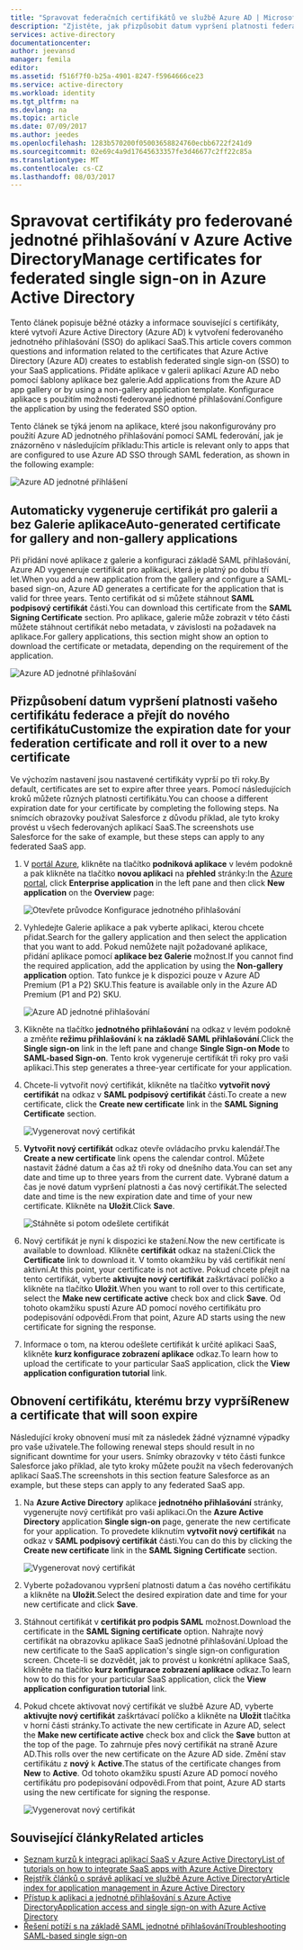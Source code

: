 ```yaml
---
title: "Spravovat federačních certifikátů ve službě Azure AD | Microsoft Docs"
description: "Zjistěte, jak přizpůsobit datum vypršení platnosti federačních certifikátů a jak obnovit certifikáty, jejichž platnost brzy vyprší."
services: active-directory
documentationcenter: 
author: jeevansd
manager: femila
editor: 
ms.assetid: f516f7f0-b25a-4901-8247-f5964666ce23
ms.service: active-directory
ms.workload: identity
ms.tgt_pltfrm: na
ms.devlang: na
ms.topic: article
ms.date: 07/09/2017
ms.author: jeedes
ms.openlocfilehash: 1283b570200f05003658824760ecbb6722f241d9
ms.sourcegitcommit: 02e69c4a9d17645633357fe3d46677c2ff22c85a
ms.translationtype: MT
ms.contentlocale: cs-CZ
ms.lasthandoff: 08/03/2017
---
```

# <a name="manage-certificates-for-federated-single-sign-on-in-azure-active-directory"></a><span data-ttu-id="6f219-103">Spravovat certifikáty pro federované jednotné přihlašování v Azure Active Directory</span><span class="sxs-lookup"><span data-stu-id="6f219-103">Manage certificates for federated single sign-on in Azure Active Directory</span></span>
<span data-ttu-id="6f219-104">Tento článek popisuje běžné otázky a informace související s certifikáty, které vytvoří Azure Active Directory (Azure AD) k vytvoření federovaného jednotného přihlašování (SSO) do aplikací SaaS.</span><span class="sxs-lookup"><span data-stu-id="6f219-104">This article covers common questions and information related to the certificates that Azure Active Directory (Azure AD) creates to establish federated single sign-on (SSO) to your SaaS applications.</span></span> <span data-ttu-id="6f219-105">Přidáte aplikace v galerii aplikací Azure AD nebo pomocí šablony aplikace bez galerie.</span><span class="sxs-lookup"><span data-stu-id="6f219-105">Add applications from the Azure AD app gallery or by using a non-gallery application template.</span></span> <span data-ttu-id="6f219-106">Konfigurace aplikace s použitím možnosti federované jednotné přihlašování.</span><span class="sxs-lookup"><span data-stu-id="6f219-106">Configure the application by using the federated SSO option.</span></span>

<span data-ttu-id="6f219-107">Tento článek se týká jenom na aplikace, které jsou nakonfigurovány pro použití Azure AD jednotného přihlašování pomocí SAML federování, jak je znázorněno v následujícím příkladu:</span><span class="sxs-lookup"><span data-stu-id="6f219-107">This article is relevant only to apps that are configured to use Azure AD SSO through SAML federation, as shown in the following example:</span></span>

![Azure AD jednotné přihlášení](./media/active-directory-sso-certs/saml_sso.PNG)

## <a name="auto-generated-certificate-for-gallery-and-non-gallery-applications"></a><span data-ttu-id="6f219-109">Automaticky vygeneruje certifikát pro galerii a bez Galerie aplikace</span><span class="sxs-lookup"><span data-stu-id="6f219-109">Auto-generated certificate for gallery and non-gallery applications</span></span>
<span data-ttu-id="6f219-110">Při přidání nové aplikace z galerie a konfiguraci základě SAML přihlašování, Azure AD vygeneruje certifikát pro aplikaci, která je platný po dobu tří let.</span><span class="sxs-lookup"><span data-stu-id="6f219-110">When you add a new application from the gallery and configure a SAML-based sign-on, Azure AD generates a certificate for the application that is valid for three years.</span></span> <span data-ttu-id="6f219-111">Tento certifikát od si můžete stáhnout **SAML podpisový certifikát** části.</span><span class="sxs-lookup"><span data-stu-id="6f219-111">You can download this certificate from the **SAML Signing Certificate** section.</span></span> <span data-ttu-id="6f219-112">Pro aplikace, galerie může zobrazit v této části můžete stáhnout certifikát nebo metadata, v závislosti na požadavek na aplikace.</span><span class="sxs-lookup"><span data-stu-id="6f219-112">For gallery applications, this section might show an option to download the certificate or metadata, depending on the requirement of the application.</span></span>

![Azure AD jednotné přihlašování](./media/active-directory-sso-certs/saml_certificate_download.png)

## <a name="customize-the-expiration-date-for-your-federation-certificate-and-roll-it-over-to-a-new-certificate"></a><span data-ttu-id="6f219-114">Přizpůsobení datum vypršení platnosti vašeho certifikátu federace a přejít do nového certifikátu</span><span class="sxs-lookup"><span data-stu-id="6f219-114">Customize the expiration date for your federation certificate and roll it over to a new certificate</span></span>
<span data-ttu-id="6f219-115">Ve výchozím nastavení jsou nastavené certifikáty vyprší po tři roky.</span><span class="sxs-lookup"><span data-stu-id="6f219-115">By default, certificates are set to expire after three years.</span></span> <span data-ttu-id="6f219-116">Pomocí následujících kroků můžete různých platnosti certifikátu.</span><span class="sxs-lookup"><span data-stu-id="6f219-116">You can choose a different expiration date for your certificate by completing the following steps.</span></span>
<span data-ttu-id="6f219-117">Na snímcích obrazovky používat Salesforce z důvodu příklad, ale tyto kroky provést u všech federovaných aplikací SaaS.</span><span class="sxs-lookup"><span data-stu-id="6f219-117">The screenshots use Salesforce for the sake of example, but these steps can apply to any federated SaaS app.</span></span>

1. <span data-ttu-id="6f219-118">V [portál Azure](https://aad.portal.azure.com), klikněte na tlačítko **podniková aplikace** v levém podokně a pak klikněte na tlačítko **novou aplikaci** na **přehled** stránky:</span><span class="sxs-lookup"><span data-stu-id="6f219-118">In the [Azure portal](https://aad.portal.azure.com), click **Enterprise application** in the left pane and then click **New application** on the **Overview** page:</span></span>

   ![Otevřete průvodce Konfigurace jednotného přihlašování](./media/active-directory-sso-certs/enterprise_application_new_application.png)

2. <span data-ttu-id="6f219-120">Vyhledejte Galerie aplikace a pak vyberte aplikaci, kterou chcete přidat.</span><span class="sxs-lookup"><span data-stu-id="6f219-120">Search for the gallery application and then select the application that you want to add.</span></span> <span data-ttu-id="6f219-121">Pokud nemůžete najít požadované aplikace, přidání aplikace pomocí **aplikace bez Galerie** možnost.</span><span class="sxs-lookup"><span data-stu-id="6f219-121">If you cannot find the required application, add the application by using the **Non-gallery application** option.</span></span> <span data-ttu-id="6f219-122">Tato funkce je k dispozici pouze v Azure AD Premium (P1 a P2) SKU.</span><span class="sxs-lookup"><span data-stu-id="6f219-122">This feature is available only in the Azure AD Premium (P1 and P2) SKU.</span></span>

    ![Azure AD jednotné přihlašování](./media/active-directory-sso-certs/add_gallery_application.png)

3. <span data-ttu-id="6f219-124">Klikněte na tlačítko **jednotného přihlašování** na odkaz v levém podokně a změňte **režimu přihlašování** k **na základě SAML přihlašování**.</span><span class="sxs-lookup"><span data-stu-id="6f219-124">Click the **Single sign-on** link in the left pane and change **Single Sign-on Mode** to **SAML-based Sign-on**.</span></span> <span data-ttu-id="6f219-125">Tento krok vygeneruje certifikát tři roky pro vaši aplikaci.</span><span class="sxs-lookup"><span data-stu-id="6f219-125">This step generates a three-year certificate for your application.</span></span>

4. <span data-ttu-id="6f219-126">Chcete-li vytvořit nový certifikát, klikněte na tlačítko **vytvořit nový certifikát** na odkaz v **SAML podpisový certifikát** části.</span><span class="sxs-lookup"><span data-stu-id="6f219-126">To create a new certificate, click the **Create new certificate** link in the **SAML Signing Certificate** section.</span></span>

    ![Vygenerovat nový certifikát](./media/active-directory-sso-certs/create_new_certficate.png)

5. <span data-ttu-id="6f219-128">**Vytvořit nový certifikát** odkaz otevře ovládacího prvku kalendář.</span><span class="sxs-lookup"><span data-stu-id="6f219-128">The **Create a new certificate** link opens the calendar control.</span></span> <span data-ttu-id="6f219-129">Můžete nastavit žádné datum a čas až tři roky od dnešního data.</span><span class="sxs-lookup"><span data-stu-id="6f219-129">You can set any date and time up to three years from the current date.</span></span> <span data-ttu-id="6f219-130">Vybrané datum a čas je nové datum vypršení platnosti a čas nový certifikát.</span><span class="sxs-lookup"><span data-stu-id="6f219-130">The selected date and time is the new expiration date and time of your new certificate.</span></span> <span data-ttu-id="6f219-131">Klikněte na **Uložit**.</span><span class="sxs-lookup"><span data-stu-id="6f219-131">Click **Save**.</span></span>

    ![Stáhněte si potom odešlete certifikát](./media/active-directory-sso-certs/certifcate_date_selection.PNG)

6. <span data-ttu-id="6f219-133">Nový certifikát je nyní k dispozici ke stažení.</span><span class="sxs-lookup"><span data-stu-id="6f219-133">Now the new certificate is available to download.</span></span> <span data-ttu-id="6f219-134">Klikněte **certifikát** odkaz na stažení.</span><span class="sxs-lookup"><span data-stu-id="6f219-134">Click the **Certificate** link to download it.</span></span> <span data-ttu-id="6f219-135">V tomto okamžiku by váš certifikát není aktivní.</span><span class="sxs-lookup"><span data-stu-id="6f219-135">At this point, your certificate is not active.</span></span> <span data-ttu-id="6f219-136">Pokud chcete přejít na tento certifikát, vyberte **aktivujte nový certifikát** zaškrtávací políčko a klikněte na tlačítko **Uložit**.</span><span class="sxs-lookup"><span data-stu-id="6f219-136">When you want to roll over to this certificate, select the **Make new certificate active** check box and click **Save**.</span></span> <span data-ttu-id="6f219-137">Od tohoto okamžiku spustí Azure AD pomocí nového certifikátu pro podepisování odpovědi.</span><span class="sxs-lookup"><span data-stu-id="6f219-137">From that point, Azure AD starts using the new certificate for signing the response.</span></span>

7.  <span data-ttu-id="6f219-138">Informace o tom, na kterou odešlete certifikát k určité aplikaci SaaS, klikněte **kurz konfigurace zobrazení aplikace** odkaz.</span><span class="sxs-lookup"><span data-stu-id="6f219-138">To learn how to upload the certificate to your particular SaaS application, click the **View application configuration tutorial** link.</span></span>

## <a name="renew-a-certificate-that-will-soon-expire"></a><span data-ttu-id="6f219-139">Obnovení certifikátu, kterému brzy vyprší</span><span class="sxs-lookup"><span data-stu-id="6f219-139">Renew a certificate that will soon expire</span></span>
<span data-ttu-id="6f219-140">Následující kroky obnovení musí mít za následek žádné významné výpadky pro vaše uživatele.</span><span class="sxs-lookup"><span data-stu-id="6f219-140">The following renewal steps should result in no significant downtime for your users.</span></span> <span data-ttu-id="6f219-141">Snímky obrazovky v této části funkce Salesforce jako příklad, ale tyto kroky můžete použít na všech federovaných aplikací SaaS.</span><span class="sxs-lookup"><span data-stu-id="6f219-141">The screenshots in this section feature Salesforce as an example, but these steps can apply to any federated SaaS app.</span></span>

1. <span data-ttu-id="6f219-142">Na **Azure Active Directory** aplikace **jednotného přihlašování** stránky, vygenerujte nový certifikát pro vaši aplikaci.</span><span class="sxs-lookup"><span data-stu-id="6f219-142">On the **Azure Active Directory** application **Single sign-on** page, generate the new certificate for your application.</span></span> <span data-ttu-id="6f219-143">To provedete kliknutím **vytvořit nový certifikát** na odkaz v **SAML podpisový certifikát** části.</span><span class="sxs-lookup"><span data-stu-id="6f219-143">You can do this by clicking the **Create new certificate** link in the **SAML Signing Certificate** section.</span></span>

    ![Vygenerovat nový certifikát](./media/active-directory-sso-certs/create_new_certficate.png)

2. <span data-ttu-id="6f219-145">Vyberte požadovanou vypršení platnosti datum a čas nového certifikátu a klikněte na **Uložit**.</span><span class="sxs-lookup"><span data-stu-id="6f219-145">Select the desired expiration date and time for your new certificate and click **Save**.</span></span>

3. <span data-ttu-id="6f219-146">Stáhnout certifikát v **certifikát pro podpis SAML** možnost.</span><span class="sxs-lookup"><span data-stu-id="6f219-146">Download the certificate in the **SAML Signing certificate** option.</span></span> <span data-ttu-id="6f219-147">Nahrajte nový certifikát na obrazovku aplikace SaaS jednotné přihlašování.</span><span class="sxs-lookup"><span data-stu-id="6f219-147">Upload the new certificate to the SaaS application's single sign-on configuration screen.</span></span> <span data-ttu-id="6f219-148">Chcete-li se dozvědět, jak to provést u konkrétní aplikace SaaS, klikněte na tlačítko **kurz konfigurace zobrazení aplikace** odkaz.</span><span class="sxs-lookup"><span data-stu-id="6f219-148">To learn how to do this for your particular SaaS application, click the **View application configuration tutorial** link.</span></span>
   
4. <span data-ttu-id="6f219-149">Pokud chcete aktivovat nový certifikát ve službě Azure AD, vyberte **aktivujte nový certifikát** zaškrtávací políčko a klikněte na **Uložit** tlačítka v horní části stránky.</span><span class="sxs-lookup"><span data-stu-id="6f219-149">To activate the new certificate in Azure AD, select the **Make new certificate active** check box and click the **Save** button at the top of the page.</span></span> <span data-ttu-id="6f219-150">To zahrnuje přes nový certifikát na straně Azure AD.</span><span class="sxs-lookup"><span data-stu-id="6f219-150">This rolls over the new certificate on the Azure AD side.</span></span> <span data-ttu-id="6f219-151">Změní stav certifikátu z **nový** k **Active**.</span><span class="sxs-lookup"><span data-stu-id="6f219-151">The status of the certificate changes from **New** to **Active**.</span></span> <span data-ttu-id="6f219-152">Od tohoto okamžiku spustí Azure AD pomocí nového certifikátu pro podepisování odpovědi.</span><span class="sxs-lookup"><span data-stu-id="6f219-152">From that point, Azure AD starts using the new certificate for signing the response.</span></span> 
   
    ![Vygenerovat nový certifikát](./media/active-directory-sso-certs/new_certificate_download.png)

## <a name="related-articles"></a><span data-ttu-id="6f219-154">Související články</span><span class="sxs-lookup"><span data-stu-id="6f219-154">Related articles</span></span>
* [<span data-ttu-id="6f219-155">Seznam kurzů k integraci aplikací SaaS v Azure Active Directory</span><span class="sxs-lookup"><span data-stu-id="6f219-155">List of tutorials on how to integrate SaaS apps with Azure Active Directory</span></span>](active-directory-saas-tutorial-list.md)
* [<span data-ttu-id="6f219-156">Rejstřík článků o správě aplikací ve službě Azure Active Directory</span><span class="sxs-lookup"><span data-stu-id="6f219-156">Article index for application management in Azure Active Directory</span></span>](active-directory-apps-index.md)
* [<span data-ttu-id="6f219-157">Přístup k aplikaci a jednotné přihlašování s Azure Active Directory</span><span class="sxs-lookup"><span data-stu-id="6f219-157">Application access and single sign-on with Azure Active Directory</span></span>](active-directory-appssoaccess-whatis.md)
* [<span data-ttu-id="6f219-158">Řešení potíží s na základě SAML jednotné přihlašování</span><span class="sxs-lookup"><span data-stu-id="6f219-158">Troubleshooting SAML-based single sign-on</span></span>](active-directory-saml-debugging.md)
